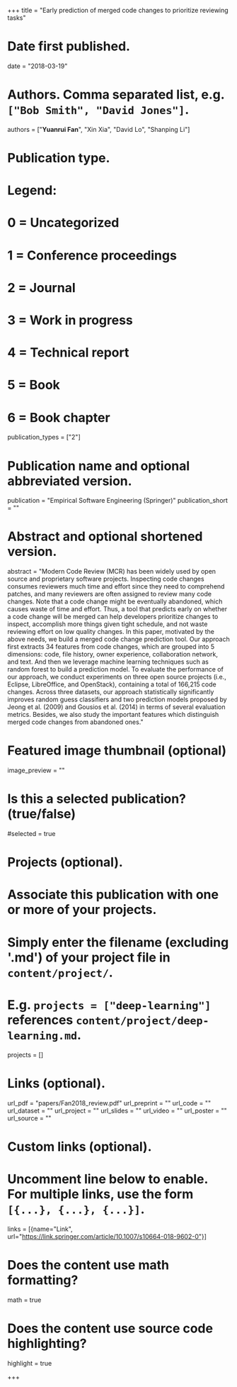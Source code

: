 +++
title = "Early prediction of merged code changes to prioritize reviewing tasks"

# Date first published.
date = "2018-03-19"

# Authors. Comma separated list, e.g. `["Bob Smith", "David Jones"]`.
authors = ["**Yuanrui Fan**", "Xin Xia", "David Lo", "Shanping Li"]

# Publication type.
# Legend:
# 0 = Uncategorized
# 1 = Conference proceedings
# 2 = Journal
# 3 = Work in progress
# 4 = Technical report
# 5 = Book
# 6 = Book chapter
publication_types = ["2"]

# Publication name and optional abbreviated version.
publication = "Empirical Software Engineering (Springer)"
publication_short = ""

# Abstract and optional shortened version.
abstract = "Modern Code Review (MCR) has been widely used by open source and proprietary software projects. Inspecting code changes consumes reviewers much time and effort since they need to comprehend patches, and many reviewers are often assigned to review many code changes. Note that a code change might be eventually abandoned, which causes waste of time and effort. Thus, a tool that predicts early on whether a code change will be merged can help developers prioritize changes to inspect, accomplish more things given tight schedule, and not waste reviewing effort on low quality changes. In this paper, motivated by the above needs, we build a merged code change prediction tool. Our approach first extracts 34 features from code changes, which are grouped into 5 dimensions: code, file history, owner experience, collaboration network, and text. And then we leverage machine learning techniques such as random forest to build a prediction model. To evaluate the performance of our approach, we conduct experiments on three open source projects (i.e., Eclipse, LibreOffice, and OpenStack), containing a total of 166,215 code changes. Across three datasets, our approach statistically significantly improves random guess classifiers and two prediction models proposed by Jeong et al. (2009) and Gousios et al. (2014) in terms of several evaluation metrics. Besides, we also study the important features which distinguish merged code changes from abandoned ones."

# Featured image thumbnail (optional)
image_preview = ""

# Is this a selected publication? (true/false)
#selected = true

# Projects (optional).
#   Associate this publication with one or more of your projects.
#   Simply enter the filename (excluding '.md') of your project file in `content/project/`.
#   E.g. `projects = ["deep-learning"]` references `content/project/deep-learning.md`.
projects = []

# Links (optional).
url_pdf = "papers/Fan2018_review.pdf"
url_preprint = ""
url_code = ""
url_dataset = ""
url_project = ""
url_slides = ""
url_video = ""
url_poster = ""
url_source = ""

# Custom links (optional).
#   Uncomment line below to enable. For multiple links, use the form `[{...}, {...}, {...}]`.
links = [{name="Link", url="https://link.springer.com/article/10.1007/s10664-018-9602-0"}]


# Does the content use math formatting?
math = true

# Does the content use source code highlighting?
highlight = true

+++
